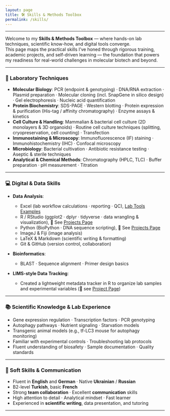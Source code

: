 ```yaml
---
layout: page
title: 🛠️ Skills & Methods Toolbox
permalink: /skills/
---
```

---

Welcome to my **Skills & Methods Toolbox** — where hands-on lab techniques, scientific know-how, and digital tools converge.  
This page maps the practical skills I’ve honed through rigorous training, academic projects, and self-driven learning — the foundation that powers my readiness for real-world challenges in molecular biotech and beyond.

---

### 🔬 Laboratory Techniques

- **Molecular Biology**: PCR (endpoint & genotyping) · DNA/RNA extraction · Plasmid preparation · Molecular cloning (incl. SnapGene in silico design) · Gel electrophoresis · Nucleic acid quantification  
- **Protein Biochemistry**: SDS-PAGE · Western blotting · Protein expression & purification (His-tag / affinity chromatography) · Enzyme assays & kinetics  
- **Cell Culture & Handling**: Mammalian & bacterial cell culture (2D monolayers & 3D organoids) · Routine cell culture techniques (splitting, cryopreservation, cell counting) · Transfection  
- **Immunostaining & Microscopy**: Immunofluorescence (IF) staining · Immunohistochemistry (IHC) · Confocal microscopy  
- **Microbiology**: Bacterial cultivation · Antibiotic resistance testing · Aseptic & sterile techniques  
- **Analytical & Chemical Methods**: Chromatography (HPLC, TLC) · Buffer preparation · pH measurement · Titration  


---

### 💻 Digital & Data Skills

- **Data Analysis**:
  - Excel (lab workflow calculations · reporting · QC), [Lab Tools Examples](https://dkMarina.github.io/assets/Lab_Tools/)
  - R / RStudio (ggplot2 · dplyr · tidyverse · data wrangling & visualization), 📁 See [Projects Page](projects.md) 
  - Python (BioPython · DNA sequence scripting), 📁 See [Projects Page](projects.md) 
  - ImageJ & Fiji (image analysis)
  - LaTeX & Markdown (scientific writing & formatting)
  - Git & GitHub (version control, collaboration)
 

- **Bioinformatics**:
  - BLAST · Sequence alignment · Primer design basics

- **LIMS-style Data Tracking**:  
  - Created a lightweight metadata tracker in R to organize lab samples and experimental variables (📁 see [Project Page](projects.md))

---

### 📚  Scientific Knowledge & Lab Experience

- Gene expression regulation · Transcription factors · PCR genotyping
- Autophagy pathways · Nutrient signaling · Starvation models
- Transgenic animal models (e.g., tf-LC3 mouse for autophagy monitoring)
- Familiar with experimental controls · Troubleshooting lab protocols
- Fluent understanding of biosafety · Sample documentation · Quality standards

---

### 🎨 Soft Skills & Communication

- Fluent in **English** and **German** · Native **Ukrainian** / **Russian**
- B2-level **Turkish**, basic **French**
- Strong **team collaboration** · Excellent **communication** skills
- High attention to detail · Analytical mindset · Fast learner
- Experienced in **scientific writing**, data presentation, and tutoring

---


